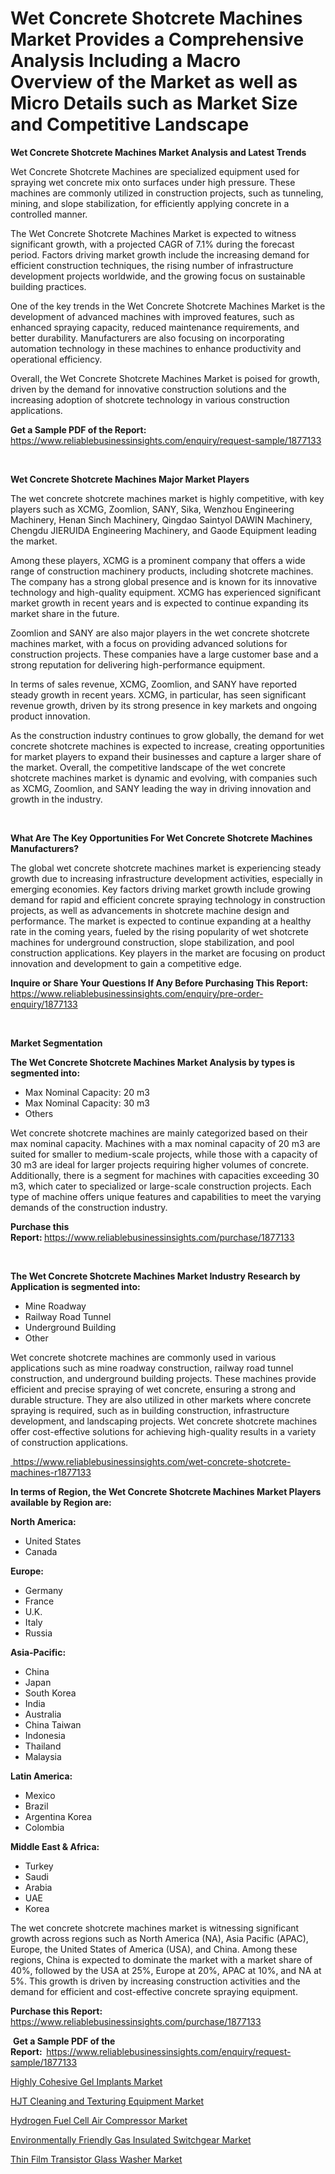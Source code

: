 <p><h1>Wet Concrete Shotcrete Machines Market Provides a Comprehensive Analysis Including a Macro Overview of the Market as well as Micro Details such as Market Size and Competitive Landscape</h1></p><p><strong>Wet Concrete Shotcrete Machines Market Analysis and Latest Trends</strong></p>
<p><p>Wet Concrete Shotcrete Machines are specialized equipment used for spraying wet concrete mix onto surfaces under high pressure. These machines are commonly utilized in construction projects, such as tunneling, mining, and slope stabilization, for efficiently applying concrete in a controlled manner.</p><p>The Wet Concrete Shotcrete Machines Market is expected to witness significant growth, with a projected CAGR of 7.1% during the forecast period. Factors driving market growth include the increasing demand for efficient construction techniques, the rising number of infrastructure development projects worldwide, and the growing focus on sustainable building practices.</p><p>One of the key trends in the Wet Concrete Shotcrete Machines Market is the development of advanced machines with improved features, such as enhanced spraying capacity, reduced maintenance requirements, and better durability. Manufacturers are also focusing on incorporating automation technology in these machines to enhance productivity and operational efficiency.</p><p>Overall, the Wet Concrete Shotcrete Machines Market is poised for growth, driven by the demand for innovative construction solutions and the increasing adoption of shotcrete technology in various construction applications.</p></p>
<p><strong>Get a Sample PDF of the Report:&nbsp;</strong> <a href="https://www.reliablebusinessinsights.com/enquiry/request-sample/1877133">https://www.reliablebusinessinsights.com/enquiry/request-sample/1877133</a></p>
<p>&nbsp;</p>
<p><strong>Wet Concrete Shotcrete Machines Major Market Players</strong></p>
<p><p>The wet concrete shotcrete machines market is highly competitive, with key players such as XCMG, Zoomlion, SANY, Sika, Wenzhou Engineering Machinery, Henan Sinch Machinery, Qingdao Saintyol DAWIN Machinery, Chengdu JIERUIDA Engineering Machinery, and Gaode Equipment leading the market. </p><p>Among these players, XCMG is a prominent company that offers a wide range of construction machinery products, including shotcrete machines. The company has a strong global presence and is known for its innovative technology and high-quality equipment. XCMG has experienced significant market growth in recent years and is expected to continue expanding its market share in the future. </p><p>Zoomlion and SANY are also major players in the wet concrete shotcrete machines market, with a focus on providing advanced solutions for construction projects. These companies have a large customer base and a strong reputation for delivering high-performance equipment.</p><p>In terms of sales revenue, XCMG, Zoomlion, and SANY have reported steady growth in recent years. XCMG, in particular, has seen significant revenue growth, driven by its strong presence in key markets and ongoing product innovation. </p><p>As the construction industry continues to grow globally, the demand for wet concrete shotcrete machines is expected to increase, creating opportunities for market players to expand their businesses and capture a larger share of the market. Overall, the competitive landscape of the wet concrete shotcrete machines market is dynamic and evolving, with companies such as XCMG, Zoomlion, and SANY leading the way in driving innovation and growth in the industry.</p></p>
<p>&nbsp;</p>
<p><strong>What Are The Key Opportunities For Wet Concrete Shotcrete Machines Manufacturers?</strong></p>
<p><p>The global wet concrete shotcrete machines market is experiencing steady growth due to increasing infrastructure development activities, especially in emerging economies. Key factors driving market growth include growing demand for rapid and efficient concrete spraying technology in construction projects, as well as advancements in shotcrete machine design and performance. The market is expected to continue expanding at a healthy rate in the coming years, fueled by the rising popularity of wet shotcrete machines for underground construction, slope stabilization, and pool construction applications. Key players in the market are focusing on product innovation and development to gain a competitive edge.</p></p>
<p><strong>Inquire or Share Your Questions If Any Before Purchasing This Report:</strong> <a href="https://www.reliablebusinessinsights.com/enquiry/pre-order-enquiry/1877133">https://www.reliablebusinessinsights.com/enquiry/pre-order-enquiry/1877133</a></p>
<p>&nbsp;</p>
<p><strong>Market Segmentation</strong></p>
<p><strong>The Wet Concrete Shotcrete Machines Market Analysis by types is segmented into:</strong></p>
<p><ul><li>Max Nominal Capacity: 20 m3</li><li>Max Nominal Capacity: 30 m3</li><li>Others</li></ul></p>
<p><p>Wet concrete shotcrete machines are mainly categorized based on their max nominal capacity. Machines with a max nominal capacity of 20 m3 are suited for smaller to medium-scale projects, while those with a capacity of 30 m3 are ideal for larger projects requiring higher volumes of concrete. Additionally, there is a segment for machines with capacities exceeding 30 m3, which cater to specialized or large-scale construction projects. Each type of machine offers unique features and capabilities to meet the varying demands of the construction industry.</p></p>
<p><strong>Purchase this Report:&nbsp;</strong><a href="https://www.reliablebusinessinsights.com/purchase/1877133">https://www.reliablebusinessinsights.com/purchase/1877133</a></p>
<p>&nbsp;</p>
<p><strong>The Wet Concrete Shotcrete Machines Market Industry Research by Application is segmented into:</strong></p>
<p><ul><li>Mine Roadway</li><li>Railway Road Tunnel</li><li>Underground Building</li><li>Other</li></ul></p>
<p><p>Wet concrete shotcrete machines are commonly used in various applications such as mine roadway construction, railway road tunnel construction, and underground building projects. These machines provide efficient and precise spraying of wet concrete, ensuring a strong and durable structure. They are also utilized in other markets where concrete spraying is required, such as in building construction, infrastructure development, and landscaping projects. Wet concrete shotcrete machines offer cost-effective solutions for achieving high-quality results in a variety of construction applications.</p></p>
<p><a href="https://www.reliablebusinessinsights.com/wet-concrete-shotcrete-machines-r1877133">&nbsp;https://www.reliablebusinessinsights.com/wet-concrete-shotcrete-machines-r1877133</a></p>
<p><strong>In terms of Region, the Wet Concrete Shotcrete Machines Market Players available by Region are:</strong></p>
<p>
    <p> <strong> North America: </strong>
        <ul>
            <li>United States</li>
            <li>Canada</li>
        </ul>
        </p> 
    <p> <strong> Europe: </strong>
        <ul>
            <li>Germany</li>
            <li>France</li>
            <li>U.K.</li>
            <li>Italy</li>
            <li>Russia</li>
        </ul>
        </p> 
    <p> <strong> Asia-Pacific: </strong>
        <ul>
            <li>China</li>
            <li>Japan</li>
            <li>South Korea</li>
            <li>India</li>
            <li>Australia</li>
            <li>China Taiwan</li>
            <li>Indonesia</li>
            <li>Thailand</li>
            <li>Malaysia</li>
        </ul>
        </p> 
    <p> <strong> Latin America: </strong>
        <ul>
            <li>Mexico</li>
            <li>Brazil</li>
            <li>Argentina Korea</li>
            <li>Colombia</li>
        </ul>
        </p> 
    <p> <strong> Middle East & Africa: </strong>
        <ul>
            <li>Turkey</li>
            <li>Saudi</li>
            <li>Arabia</li>
            <li>UAE</li>
            <li>Korea</li>
        </ul>
    </p>
    </p>
<p><p>The wet concrete shotcrete machines market is witnessing significant growth across regions such as North America (NA), Asia Pacific (APAC), Europe, the United States of America (USA), and China. Among these regions, China is expected to dominate the market with a market share of 40%, followed by the USA at 25%, Europe at 20%, APAC at 10%, and NA at 5%. This growth is driven by increasing construction activities and the demand for efficient and cost-effective concrete spraying equipment.</p></p>
<p><strong>Purchase this Report: </strong><a href="https://www.reliablebusinessinsights.com/purchase/1877133">https://www.reliablebusinessinsights.com/purchase/1877133</a></p>
<p>&nbsp;<strong>Get a Sample PDF of the Report:&nbsp;&nbsp;</strong><a href="https://www.reliablebusinessinsights.com/enquiry/request-sample/1877133">https://www.reliablebusinessinsights.com/enquiry/request-sample/1877133</a></p>
<p><strong></strong></p>
<p><p><a href="https://issuu.com/reportprime-2/docs/highly-cohesive-gel-implants-market-size-2030.pptx">Highly Cohesive Gel Implants Market</a></p><p><a href="https://github.com/JosephMorgnlvXXff/Market-Research-Report-List-1/blob/main/hjt-cleaning-and-texturing-equipment-market.md">HJT Cleaning and Texturing Equipment Market</a></p><p><a href="https://github.com/btwcqfvq34/Market-Research-Report-List-2/blob/main/hydrogen-fuel-cell-air-compressor-market.md">Hydrogen Fuel Cell Air Compressor Market</a></p><p><a href="https://github.com/ochgvvcj16/Market-Research-Report-List-1/blob/main/environmentally-friendly-gas-insulated-switchgear-market.md">Environmentally Friendly Gas Insulated Switchgear Market</a></p><p><a href="https://github.com/trameciabutler45/Market-Research-Report-List-1/blob/main/thin-film-transistor-glass-washer-market.md">Thin Film Transistor Glass Washer Market</a></p></p>